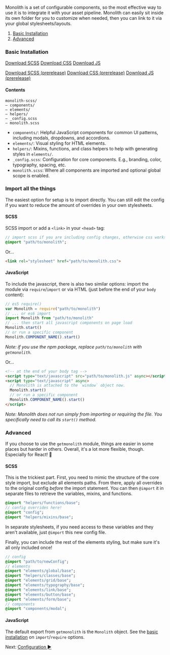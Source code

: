 Monolith is a set of configurable components, so the most effective way to use it is to integrate it with your asset pipeline. Monolith can easily sit inside its own folder for you to customize when needed, then you can link to it via your global stylesheets/layouts.

1.  [Basic Installation](#basic-installation)
2.  [Advanced](#advanced)

### Basic Installation

[Download SCSS](https://github.com/geotrev/getmonolith.io/raw/master/dist/monolith-scss.zip)
[Download CSS](https://github.com/geotrev/getmonolith.io/raw/master/dist/monolith-css.zip)
[Download JS](https://github.com/geotrev/getmonolith.io/raw/master/dist/monolith-js.zip)

[Download SCSS (prerelease)](https://github.com/geotrev/getmonolith.io/raw/develop/dist/monolith-scss.zip)
[Download CSS (prerelease)](https://github.com/geotrev/getmonolith.io/raw/develop/dist/monolith-css.zip)
[Download JS (prerelease)](https://github.com/geotrev/getmonolith.io/raw/develop/dist/monolith-js.zip)

#### Contents

```
monolith-scss/
— components/
— elements/
— helpers/
— _config.scss
— monolith.scss
```

* `components/`: Helpful JavaScript components for common UI patterns, including modals, dropdowns, and accordions.
* `elements/`: Visual styling for HTML elements.
* `helpers/`: Mixins, functions, and class helpers to help with generating styles in `elements/`.
* `_config.scss`: Configuration for core components. E.g., branding, color, typography, spacing, etc.
* `monolith.scss`: Where all components are imported and optional global scope is enabled.

### Import all the things

The easiest option for setup is to import directly. You can still edit the config if you want to reduce the amount of overrides in your own stylesheets.

#### SCSS

SCSS import or add a `<link>` in your `<head>` tag:

```sass
// import scss if you are including config changes, otherwise css works too:
@import "path/to/monolith";
```

Or...

```html
<link rel="stylesheet" href="path/to/monolith.css">
```

#### JavaScript

To include the javascript, there is also two similar options: import the module via `require`/`import` or via HTML (just before the end of your `body` content):

```js
// es5 require()
var Monolith = require("path/to/monolith")
// ... or es6 import
import Monolith from "path/to/monolith"
// ... then start all javascript components on page load
Monolith.start()
// or run a specific component
Monolith.COMPONENT_NAME().start()
```

_Note: if you use the npm package, replace `path/to/monolith` with `getmonolith`._

Or...

```html
<!-- at the end of your body tag -->
<script type="text/javascript" src="path/to/monolith.js" async></script>
<script type="text/javascript" async>
  // Monolith is attached to the `window` object now.
  Monolith.start()
  // or run a specific component
  Monolith.COMPONENT_NAME().start()
</script>
```

_Note: Monolith does not run simply from importing or requiring the file. You specifically need to call its `start()` method._

### Advanced

If you choose to use the `getmonolith` module, things are easier in some places but harder in others. Overall, it's a lot more flexible, though. Especially for React! 🎉

#### SCSS

This is the trickiest part. First, you need to mimic the structure of the core style import, but exclude all elements paths. From there, apply all overrides to the original config _before_ the import statement. You can then `@import` it in separate files to retrieve the variables, mixins, and functions.

```sass
@import "helpers/functions/base";
// config overrides here!
@import "config";
@import "helpers/mixins/base";
```

In separate stylesheets, if you need access to these variables and they aren't available, just `@import` this new config file.

Finally, you can include the rest of the elements styling, but make sure it's all only included once!

```sass
// config
@import "path/to/newConfig";
// elements
@import "elements/global/base";
@import "helpers/classes/base";
@import "elements/grid/base";
@import "elements/typography/base";
@import "elements/link/base";
@import "elements/button/base";
@import "elements/form/base";
// components
@import "components/modal";
```

#### JavaScript

The default export from `getmonolith` is the `Monolith` object. See the [basic installation](#basic-installation) on `import`/`require` options.

Next: [Configuration ►](configuration)
